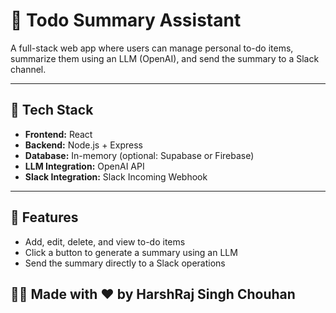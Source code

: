 # 📝 Todo Summary Assistant

A full-stack web app where users can manage personal to-do items, summarize them using an LLM (OpenAI), and send the summary to a Slack channel.

---

## 🔧 Tech Stack

- **Frontend:** React
- **Backend:** Node.js + Express
- **Database:** In-memory (optional: Supabase or Firebase)
- **LLM Integration:** OpenAI API
- **Slack Integration:** Slack Incoming Webhook

---

## 🚀 Features

- Add, edit, delete, and view to-do items
- Click a button to generate a summary using an LLM
- Send the summary directly to a Slack operations

## 🧑‍💻 Made with ❤️ by HarshRaj Singh Chouhan
